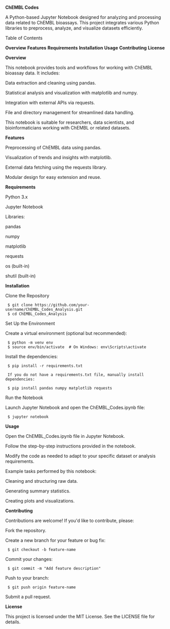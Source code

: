 ******ChEMBL Codes******

A Python-based Jupyter Notebook designed for analyzing and processing data related to ChEMBL bioassays. This project integrates various Python libraries to preprocess, analyze, and visualize datasets efficiently.

Table of Contents

**Overview**
**Features**
**Requirements**
**Installation**
**Usage**
**Contributing**
**License**

**Overview**

This notebook provides tools and workflows for working with ChEMBL bioassay data. It includes:

Data extraction and cleaning using pandas.

Statistical analysis and visualization with matplotlib and numpy.

Integration with external APIs via requests.

File and directory management for streamlined data handling.

This notebook is suitable for researchers, data scientists, and bioinformaticians working with ChEMBL or related datasets.

**Features**

Preprocessing of ChEMBL data using pandas.

Visualization of trends and insights with matplotlib.

External data fetching using the requests library.

Modular design for easy extension and reuse.

**Requirements**

Python 3.x

Jupyter Notebook

Libraries:

pandas

numpy

matplotlib

requests

os (built-in)

shutil (built-in)

**Installation**

Clone the Repository

     $ git clone https://github.com/your-username/ChEMBL_Codes_Analysis.git
     $ cd ChEMBL_Codes_Analysis

Set Up the Environment

Create a virtual environment (optional but recommended):

     $ python -m venv env
     $ source env/bin/activate  # On Windows: env\Scripts\activate

Install the dependencies:

     $ pip install -r requirements.txt
     
     If you do not have a requirements.txt file, manually install dependencies:
     
     $ pip install pandas numpy matplotlib requests

Run the Notebook

Launch Jupyter Notebook and open the ChEMBL_Codes.ipynb file:

     $ jupyter notebook

**Usage**

Open the ChEMBL_Codes.ipynb file in Jupyter Notebook.

Follow the step-by-step instructions provided in the notebook.

Modify the code as needed to adapt to your specific dataset or analysis requirements.

Example tasks performed by this notebook:

Cleaning and structuring raw data.

Generating summary statistics.

Creating plots and visualizations.

**Contributing**

Contributions are welcome! If you'd like to contribute, please:

Fork the repository.

Create a new branch for your feature or bug fix:

     $ git checkout -b feature-name

Commit your changes:

     $ git commit -m "Add feature description"

Push to your branch:

     $ git push origin feature-name

Submit a pull request.

**License**

This project is licensed under the MIT License. See the LICENSE file for details.

